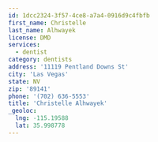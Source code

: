 ```yaml
---
id: 1dcc2324-3f57-4ce8-a7a4-0916d9c4fbfb
first_name: Christelle
last_name: Alhwayek
license: DMD
services:
  - dentist
category: dentists
address: '11119 Pentland Downs St'
city: 'Las Vegas'
state: NV
zip: '89141'
phone: '(702) 636-5553'
title: 'Christelle Alhwayek'
_geoloc:
  lng: -115.19588
  lat: 35.998778
---
```

